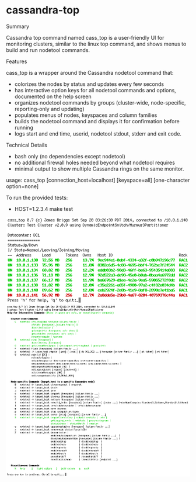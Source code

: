 cassandra-top
=============

Summary

Cassandra top command named cass_top is a user-friendly UI for monitoring clusters,
similar to the linux top command, and shows menus to build and run nodetool commands.

Features

cass_top is a wrapper around the Cassandra nodetool command that:

- colorizes the nodes by status and updates every few seconds
- has interactive option keys for all nodetool commands and options, documented on the help screen
- organizes nodetool commands by groups (cluster-wide, node-specific, reporting-only and updating)
- populates menus of nodes, keyspaces and column families
- builds the nodetool command and displays it for confirmation before running
- logs start and end time, userid, nodetool stdout, stderr and exit code.

Technical Details

- bash only (no dependencies except nodetool)
- no additional firewall holes needed beyond what nodetool requires
- minimal output to show multiple Cassandra rings on the same monitor.

usage: cass_top [connection_host=localhost] [keyspace=all] [one-character option=none]

To run the provided tests:

- HOST=1.2.3.4 make test

![cass_top screenshot](cass_top.png?raw=true "cass_top screenshot")
![cass_top_help screenshot](cass_top_help.png?raw=true "cass_top_help screenshot")

